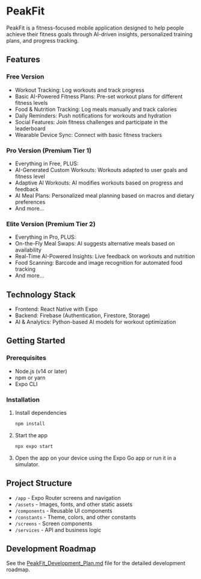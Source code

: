 # PeakFit

PeakFit is a fitness-focused mobile application designed to help people achieve their fitness goals through AI-driven insights, personalized training plans, and progress tracking.

## Features

### Free Version
- Workout Tracking: Log workouts and track progress
- Basic AI-Powered Fitness Plans: Pre-set workout plans for different fitness levels
- Food & Nutrition Tracking: Log meals manually and track calories
- Daily Reminders: Push notifications for workouts and hydration
- Social Features: Join fitness challenges and participate in the leaderboard
- Wearable Device Sync: Connect with basic fitness trackers

### Pro Version (Premium Tier 1)
- Everything in Free, PLUS:
- AI-Generated Custom Workouts: Workouts adapted to user goals and fitness level
- Adaptive AI Workouts: AI modifies workouts based on progress and feedback
- AI Meal Plans: Personalized meal planning based on macros and dietary preferences
- And more...

### Elite Version (Premium Tier 2)
- Everything in Pro, PLUS:
- On-the-Fly Meal Swaps: AI suggests alternative meals based on availability
- Real-Time AI-Powered Insights: Live feedback on workouts and nutrition
- Food Scanning: Barcode and image recognition for automated food tracking
- And more...

## Technology Stack

- Frontend: React Native with Expo
- Backend: Firebase (Authentication, Firestore, Storage)
- AI & Analytics: Python-based AI models for workout optimization

## Getting Started

### Prerequisites

- Node.js (v14 or later)
- npm or yarn
- Expo CLI

### Installation

1. Install dependencies

   ```bash
   npm install
   ```

2. Start the app

   ```bash
   npx expo start
   ```

3. Open the app on your device using the Expo Go app or run it in a simulator.

## Project Structure

- `/app` - Expo Router screens and navigation
- `/assets` - Images, fonts, and other static assets
- `/components` - Reusable UI components
- `/constants` - Theme, colors, and other constants
- `/screens` - Screen components
- `/services` - API and business logic

## Development Roadmap

See the [PeakFit_Development_Plan.md](./PeakFit_Development_Plan.md) file for the detailed development roadmap.
